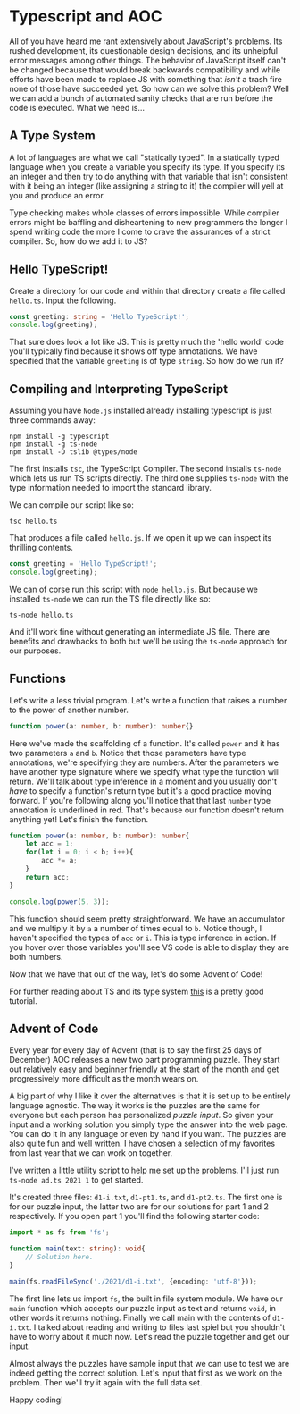 # Typescript and AOC

All of you have heard me rant extensively about JavaScript's problems. Its rushed development, its questionable design decisions, and its unhelpful error messages among other things. The behavior of JavaScript itself can't be changed because that would break backwards compatibility and while efforts have been made to replace JS with something that *isn't* a trash fire none of those have succeeded yet. So how can we solve this problem? Well we can add a bunch of automated sanity checks that are run before the code is executed. What we need is...

## A Type System

A lot of languages are what we call "statically typed". In a statically typed language when you create a variable you specify its type. If you specify its an integer and then try to do anything with that variable that isn't consistent with it being an integer (like assigning a string to it) the compiler will yell at you and produce an error.

Type checking makes whole classes of errors impossible. While compiler errors might be baffling and disheartening to new programmers the longer I spend writing code the more I come to crave the assurances of a strict compiler. So, how do we add it to JS?

## Hello TypeScript!

Create a directory for our code and within that directory create a file called `hello.ts`. Input the following.

```ts
const greeting: string = 'Hello TypeScript!';
console.log(greeting);
```

That sure does look a lot like JS. This is pretty much the 'hello world' code you'll typically find because it shows off type annotations. We have specified that the variable `greeting` is of type `string`. So how do we run it?

## Compiling and Interpreting TypeScript

Assuming you have `Node.js` installed already installing typescript is just three commands away:

```
npm install -g typescript
npm install -g ts-node
npm install -D tslib @types/node
```

The first installs `tsc`, the TypeScript Compiler. The second installs `ts-node` which lets us run TS scripts directly. The third one supplies `ts-node` with the type information needed to import the standard library.

We can compile our script like so:

```
tsc hello.ts
```

That produces a file called `hello.js`. If we open it up we can inspect its thrilling contents.

```js
const greeting = 'Hello TypeScript!';
console.log(greeting);
```

We can of corse run this script with `node hello.js`. But because we installed `ts-node` we can run the TS file directly like so:

```
ts-node hello.ts
```

And it'll work fine without generating an intermediate JS file. There are benefits and drawbacks to both but we'll be using the `ts-node` approach for our purposes.

## Functions

Let's write a less trivial program. Let's write a function that raises a number to the power of another number.

```ts
function power(a: number, b: number): number{}
```

Here we've made the scaffolding of a function. It's called `power` and it has two parameters `a` and `b`. Notice that those parameters have type annotations, we're specifying they are numbers. After the parameters we have another type signature where we specify what type the function will return. We'll talk about type inference in a moment and you usually don't *have* to specify a function's return type but it's a good practice moving forward. If you're following along you'll notice that that last `number` type annotation is underlined in red. That's because our function doesn't return anything yet! Let's finish the function.

```ts
function power(a: number, b: number): number{
    let acc = 1;
    for(let i = 0; i < b; i++){
        acc *= a;
    }
    return acc;
}

console.log(power(5, 3));
```

This function should seem pretty straightforward. We have an accumulator and we multiply it by `a` a number of times equal to `b`. Notice though, I haven't specified the types of `acc` or `i`. This is type inference in action. If you hover over those variables you'll see VS code is able to display they are both numbers.

Now that we have that out of the way, let's do some Advent of Code!

For further reading about TS and its type system [this](https://www.tutorialspoint.com/typescript/index.htm) is a pretty good tutorial.

## Advent of Code

Every year for every day of Advent (that is to say the first 25 days of December) AOC releases a new two part programming puzzle. They start out relatively easy and beginner friendly at the start of the month and get progressively more difficult as the month wears on.

A big part of why I like it over the alternatives is that it is set up to be entirely language agnostic. The way it works is the puzzles are the same for everyone but each person has personalized *puzzle input*. So given your input and a working solution you simply type the answer into the web page. You can do it in any language or even by hand if you want. The puzzles are also quite fun and well written. I have chosen a selection of my favorites from last year that we can work on together.

I've written a little utility script to help me set up the problems. I'll just run `ts-node ad.ts 2021 1` to get started.

It's created three files: `d1-i.txt`, `d1-pt1.ts`, and `d1-pt2.ts`. The first one is for our puzzle input, the latter two are for our solutions for part 1 and 2 respectively. If you open part 1 you'll find the following starter code:

```ts
import * as fs from 'fs';

function main(text: string): void{
    // Solution here.
}

main(fs.readFileSync('./2021/d1-i.txt', {encoding: 'utf-8'}));
```

The first line lets us import `fs`, the built in file system module. We have our `main` function which accepts our puzzle input as text and returns `void`, in other words it returns nothing. Finally we call main with the contents of `d1-i.txt`. I talked about reading and writing to files last spiel but you shouldn't have to worry about it much now. Let's read the puzzle together and get our input.

Almost always the puzzles have sample input that we can use to test we are indeed getting the correct solution. Let's input that first as we work on the problem. Then we'll try it again with the full data set.

Happy coding!